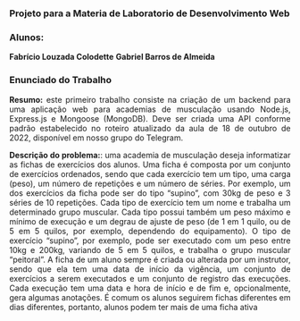 ### Projeto para a Materia de Laboratorio de Desenvolvimento Web
### Alunos:
**Fabrício Louzada Colodette**
**Gabriel Barros de Almeida**


### Enunciado do Trabalho
<div style="text-align: justify">

**Resumo:** este primeiro trabalho consiste na criação de um backend para uma aplicação web para academias de
musculação usando Node.js, Express.js e Mongoose (MongoDB). Deve ser criada uma API conforme padrão
estabelecido no roteiro atualizado da aula de 18 de outubro de 2022, disponível em nosso grupo do Telegram.

**Descrição do problema:**: uma academia de musculação deseja informatizar as fichas de exercícios dos alunos. Uma
ficha é composta por um conjunto de exercícios ordenados, sendo que cada exercício tem um tipo, uma carga
(peso), um número de repetições e um número de séries. Por exemplo, um dos exercícios da ficha pode ser do tipo
“supino”, com 30kg de peso e 3 séries de 10 repetições. Cada tipo de exercício tem um nome e trabalha um
determinado grupo muscular. Cada tipo possui também um peso máximo e mínimo de execução e um degrau de
ajuste de peso (de 1 em 1 quilo, ou de 5 em 5 quilos, por exemplo, dependendo do equipamento). O tipo de
exercício “supino”, por exemplo, pode ser executado com um peso entre 10kg e 200kg, variando de 5 em 5 quilos, e
trabalha o grupo muscular “peitoral”. A ficha de um aluno sempre é criada ou alterada por um instrutor, sendo que
ela tem uma data de início da vigência, um conjunto de exercícios a serem executados e um conjunto de registro das
execuções. Cada execução tem uma data e hora de início e de fim e, opcionalmente, gera algumas anotações. É
comum os alunos seguirem fichas diferentes em dias diferentes, portanto, alunos podem ter mais de uma ficha
ativa
</div>
